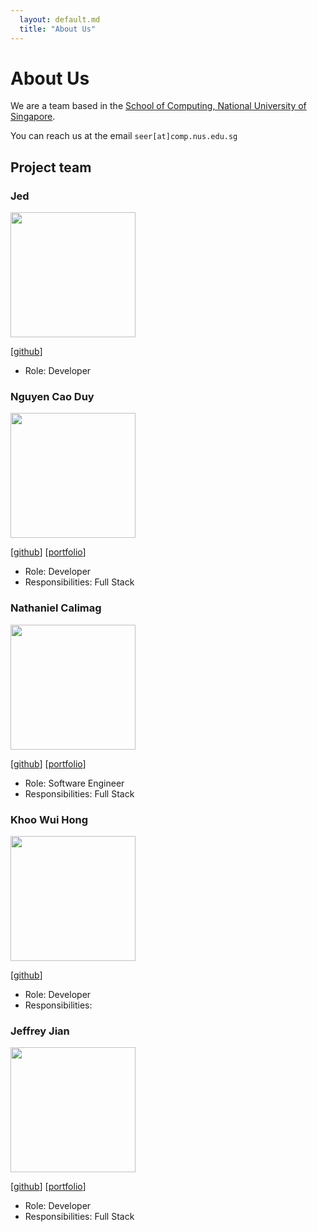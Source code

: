 ```yaml
---
  layout: default.md
  title: "About Us"
---
```


# About Us

We are a team based in the [School of Computing, National University of Singapore](http://www.comp.nus.edu.sg).

You can reach us at the email `seer[at]comp.nus.edu.sg`

## Project team

### Jed

<img src="images/jedkohjk.png" width="200px">

[[github](https://github.com/jedkohjk)]

* Role: Developer

### Nguyen Cao Duy

<img src="images/ncduy0303.png" width="200px">

[[github](https://github.com/ncduy0303)]
[[portfolio](team/ncduy0303.md)]

* Role: Developer
* Responsibilities: Full Stack

### Nathaniel Calimag

<img src="images/nathanielcalimag.png" width="200px">

[[github](http://github.com/nathanielcalimag)] [[portfolio](team/nathanielcalimag.md)]

* Role: Software Engineer
* Responsibilities: Full Stack

### Khoo Wui Hong

<img src="images/wui-hong.png" width="200px">

[[github](http://github.com/wui-hong)]

* Role: Developer
* Responsibilities: 

### Jeffrey Jian

<img src="images/jeffrey-jian.png" width="200px">

[[github](http://github.com/jeffrey-jian)]
[[portfolio](team/jeffrey-jian.md)]

* Role: Developer
* Responsibilities: Full Stack
